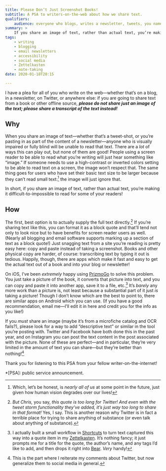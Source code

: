 ```yaml
---
title: Please Don’t Just Screenshot Books!
subtitle: A PSA to writers-on-the-web about how we share text.
qualifiers:
    audience: everyone who blogs, writes a newsletter, tweets, you name it. No shame for not knowing this—many people don’t!
summary: >
    If you share an image of text, rather than actual text, you’re making it difficult or impossible to read for some of your readers! Prefer actual text instead of pictures of text.
tags:
    - writing
    - blogging
    - email newsletters
    - accessibility
    - social media
    - Zettelkasten
    - note-taking
date: 2020-01-18T20:15

---
```


I have a plea for all of you who write on the web—whether that’s on a blog, in a newsletter, on Twitter, or anywhere else: if you are going to share text from a book or other offline source, ***please do not share just an image of the text; please share a transcript of the text instead!***

## Why

When you share an image of text—whether that’s a tweet-shot, or you’re pasting in as part of the content of a newsletter—anyone who is visually impaired or fully blind will be unable to read that text. There are a *lot* of ways this can play out, but none of them are good! People using a screen reader to be able to read what you’re writing will just hear something like “image.” If someone needs to use a high-contrast or inverted colors setting to be able to read text on a screen, the image won’t respect that. The same thing goes for users who have set their basic text size to be larger because they can’t read small text:[^small] the image will just ignore that.

In short, if you share an image of text, rather than actual text, you’re making it difficult-to-impossible to read for some of your readers!

[^small]: Which, let’s be honest, is *nearly all of us* at some point in the future, just given how human vision degrades over our lives!

## How

The first, best option is to actually supply the full text directly.[^twitter] If you’re sharing text like this, you can format it as a block quote and that’ll tend not only to look nice but to have benefits for screen reader users as well. (Nearly all blogging and email software supports marking up a section of text as a block quote!) Just snagging text from a site you’re reading is pretty easy here: copy and paste instead of taking a screenshot. Books and other physical copy are harder, of course: transcribing text by typing it out is tedious. Happily, though, there are apps which make it fast and easy to get the actual text out of a book and into your blog or newsletter!

On iOS, I’ve been *extremely* happy using [PrizmoGo] to solve this problem. You just take a picture of the book, it converts that picture into text, and you can copy and paste it into another app, save it to a file, etc.[^zettel-workflow] It’s *barely* any more work than a picture is, not least because a substantial part of it just *is* taking a picture! Though I don’t know which are the best to point to, there are similar apps on Android which you can use. (If you have a good recommendation, email me—I’ll edit it in here and credit you for the info as you like!)

[PrizmoGo]: https://apps.apple.com/us/app/prizmo-go-text-grabber/id1183367390

If you *must* share an image (maybe it’s from a microfiche catalog and OCR fails?), please look for a way to add “descriptive text” or similar in the tool you’re posting with. Twitter and Facebook have both done this in the past year, and on Instagram you can post the text content in the post associated with the picture. None of these are perfect—and in particular, they’re very limited in the amount of text you can share—but they’re better than nothing\![^social-media]

Thank you for listening to this PSA from your fellow writer-on-the-internet!

*[PSA]: public service announcement.

[^twitter]: <i>But Chris,</i> you say, <i>this quote is too long for Twitter! And even with the tweet storm functionality they’ve added, it’s just *way* too long to share in that format!</i> Yes, I say. This is another reason why Twitter is in fact a terrible place for trying to share anything of substance (or even talk about anything of substance).

[^zettel-workflow]: I actually built a small workflow in [Shortcuts] to turn text captured this way into a quote item in my [Zettelkasten]. It’s nothing fancy; it just prompts me for a title for the quote, the author’s name, and any tags I’d like to add, and then drops it right into [Bear]. *Very* handy!

[Shortcuts]: https://apps.apple.com/us/app/shortcuts/id1462947752
[Zettelkasten]: https://v5.chriskrycho.com/topics/zettelkasten
[Bear]: https://bear.app

[^social-media]: This is the part where I reiterate my comments about Twitter, but now generalize them to social media in general.
